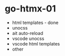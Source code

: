 # go-htmx-01

- html templates - done
- unocss 
- ait auto-reload
- vscode unocss
- vscode html templates
- other